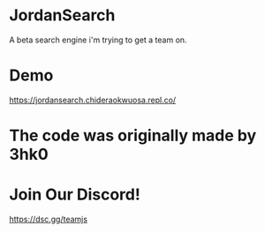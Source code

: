 # JordanSearch
A beta search engine i'm trying to get a team on.
# Demo
https://jordansearch.chideraokwuosa.repl.co/
# The code was originally made by 3hk0
# Join Our Discord!
https://dsc.gg/teamjs
